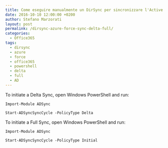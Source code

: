 ```yaml
---
title: Come eseguire manualmente un DirSync per sincronizzare l'Active Directory con Office 365
date: 2016-10-10 12:00:00 +0200
author: Stefano Marzorati
layout: post
permalink: /dirsync-azure-force-sync-delta-full/
categories:
  - Office365
tags:
  - dirsync
  - azure
  - force
  - office365
  - powershell
  - delta
  - full
  - AD
---
```


To initiate a Delta Sync, open Windows PowerShell and run:   

<code>Import-Module ADSync</code>   

<code>Start-ADSyncSyncCycle -PolicyType Delta</code>

To initiate a Full Sync, open Windows PowerShell and run:   

<code>Import-Module ADSync</code>   

<code>Start-ADSyncSyncCycle -PolicyType Initial</code>
